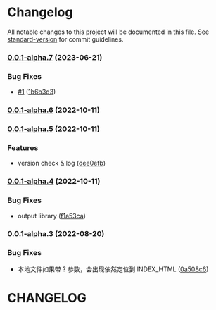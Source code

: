 # Changelog

All notable changes to this project will be documented in this file. See [standard-version](https://github.com/conventional-changelog/standard-version) for commit guidelines.

### [0.0.1-alpha.7](https://gitlab.alibaba-inc.com/mmfs/thx-scripts/compare/v0.0.1-alpha.6...v0.0.1-alpha.7) (2023-06-21)


### Bug Fixes

* [#1](https://gitlab.alibaba-inc.com/mmfs/thx-scripts/issues/1) ([1b6b3d3](https://gitlab.alibaba-inc.com/mmfs/thx-scripts/commit/1b6b3d34af75c941aaa2bafda9cbb1796efd0433))

### [0.0.1-alpha.6](https://gitlab.alibaba-inc.com/mmfs/thx-scripts/compare/v0.0.1-alpha.5...v0.0.1-alpha.6) (2022-10-11)

### [0.0.1-alpha.5](https://gitlab.alibaba-inc.com/mmfs/thx-scripts/compare/v0.0.1-alpha.4...v0.0.1-alpha.5) (2022-10-11)


### Features

* version check & log ([dee0efb](https://gitlab.alibaba-inc.com/mmfs/thx-scripts/commit/dee0efb3c5ad27a644a5f3607553ca060204db25))

### [0.0.1-alpha.4](https://gitlab.alibaba-inc.com/mmfs/thx-scripts/compare/v0.0.1-alpha.3...v0.0.1-alpha.4) (2022-10-11)


### Bug Fixes

* output library ([f1a53ca](https://gitlab.alibaba-inc.com/mmfs/thx-scripts/commit/f1a53ca1740c89becd3401798b99005a216a455f))

### 0.0.1-alpha.3 (2022-08-20)


### Bug Fixes

* 本地文件如果带 ? 参数，会出现依然定位到 INDEX_HTML ([0a508c6](https://gitlab.alibaba-inc.com/mmfs/thx-scripts/commit/0a508c60d587c76b98166ad05edeb1f43fb16dbe))

# CHANGELOG
